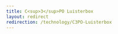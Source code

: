 ```yaml
---
title: C<sup>3</sup>PO Luisterbox
layout: redirect
redirection: /technology/C3PO-Luisterbox
---
```

